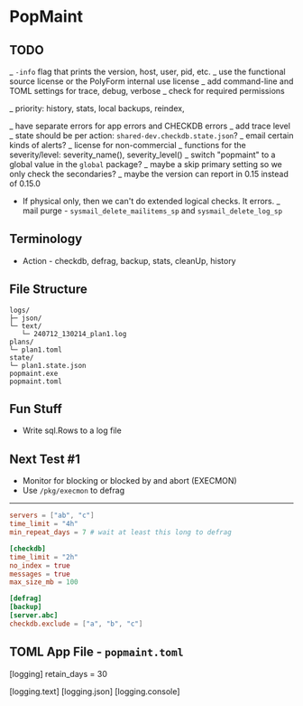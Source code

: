PopMaint
========

TODO
----
_ `-info` flag that prints the version, host, user, pid, etc.
_ use the functional source license or the PolyForm internal use license 
_ add command-line and TOML settings for trace, debug, verbose
_ check for required permissions

_ priority: history, stats, local backups, reindex, 

_ have separate errors for app errors and CHECKDB errors
_ add trace level
_ state should be per action: `shared-dev.checkdb.state.json`?
_ email certain kinds of alerts?
_ license for non-commercial
_ functions for the severity/level: severity_name(), severity_level()
_ switch "popmaint" to a global value in the `global` package?
_ maybe a skip primary setting so we only check the secondaries?
_ maybe the version can report in 0.15 instead of 0.15.0
* If physical only, then we can't do extended logical checks.  It errors.
_ mail purge - `sysmail_delete_mailitems_sp` and `sysmail_delete_log_sp`

Terminology
-----------
* Action - checkdb, defrag, backup, stats, cleanUp, history

File Structure
--------------
```
logs/
├─ json/
└─ text/
   └─ 240712_130214_plan1.log
plans/
└─ plan1.toml
state/
└─ plan1.state.json
popmaint.exe
popmaint.toml
```

Fun Stuff
---------
* Write sql.Rows to a log file

Next Test #1
------------
* Monitor for blocking or blocked by and abort (EXECMON)
* Use `/pkg/execmon` to defrag

---------
```toml
servers = ["ab", "c"]
time_limit = "4h"
min_repeat_days = 7 # wait at least this long to defrag

[checkdb]
time_limit = "2h"
no_index = true
messages = true
max_size_mb = 100

[defrag]
[backup]
[server.abc]
checkdb.exclude = ["a", "b", "c"]
```

TOML App File - `popmaint.toml`
-------------------------------
[logging]
retain_days = 30

[logging.text]
[logging.json]
[logging.console]

